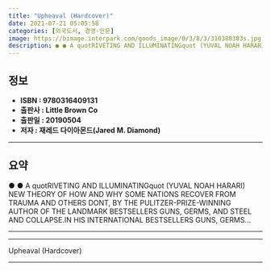 ```yaml
---
title: "Upheaval (Hardcover)"
date: 2021-07-21 05:05:58
categories: [외국도서, 경영-인문]
image: https://bimage.interpark.com/goods_image/0/3/8/3/310380383s.jpg
description: ● ● A quotRIVETING AND ILLUMINATINGquot (YUVAL NOAH HARARI) NEW THEORY OF HOW AND WHY SOME NATIONS RECOVER FROM TRAUMA AND OTHERS DONT, BY THE PULITZER-PRIZE-
---
```


## **정보**

- **ISBN : 9780316409131**
- **출판사 : Little Brown   Co**
- **출판일 : 20190504**
- **저자 : 재레드 다이아몬드(Jared M. Diamond)**

------



## **요약**

●  ●  A quotRIVETING AND ILLUMINATINGquot (YUVAL NOAH HARARI) NEW THEORY OF HOW AND WHY SOME NATIONS RECOVER FROM TRAUMA AND OTHERS DONT, BY THE PULITZER-PRIZE-WINNING AUTHOR OF THE LANDMARK BESTSELLERS GUNS, GERMS, AND STEEL AND COLLAPSE.IN HIS INTERNATIONAL BESTSELLERS GUNS, GERMS... 

------



------


Upheaval (Hardcover) 

------



